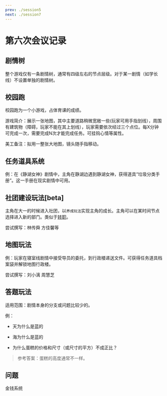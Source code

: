 ```yaml
---
prev: ./session5
next: ./session7
---
```




# 第六次会议记录

<MyViews />

## 剧情树

整个游戏仅有一条剧情树，通常有四级左右的节点层级。对于某一剧情（如学长线）不设置单独的剧情树。



## 校园跑

校园跑为一个小游戏，占体育课的成绩。

游戏简介：展示一张地图，其中主要道路稍微宽敞一些(玩家可用手指划线），周围有建筑物（障碍，玩家不能在其上划线），玩家需要依次经过三个点位。每X分钟可完成一次，需要完成N次才能完成任务。可挂钩心情等属性。

美工备注：拟用一整张大地图，镜头随手指移动。



## 任务道具系统

例：在《静湖女神》剧情中，主角在静湖边遇到静湖女神，获得道具“垃圾分类手册”。这一手册在现实剧情中可用。

## 社团建设玩法[beta]

主角在大一的时候进入社团，以`养成玩法`实现主角的成长。主角可以在某时间节点选择进入新的部门。类似于[转职](https://jingyan.baidu.com/article/a3761b2bf564611576f9aacc.html)。

尝试撰写：林传舜 方佳馨等

## 地图玩法

例：玩家在寝室线剧情中接受导员的委托，到行政楼递送文件。可获得任务道具档案袋并解锁地图行政楼。

尝试撰写：刘小漓 周慧芝

## 答题玩法

适用范围：剧情本身的分支或问题比较少的。

例：

+ 天为什么是蓝的

+ 海为什么是蓝的

+ 为什么蛋糕的价格和尺寸（或尺寸的平方）不成正比？

> 参考答案：蛋糕的高度通常不一样。

## 问题

金钱系统

<MyValine />